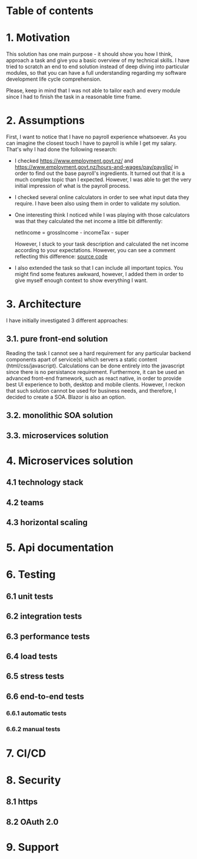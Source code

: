 
# Table of contents

# 1. Motivation

This solution has one main purpose - it should show you how I think, approach a task and give you a basic overview of my technical skills. 
I have tried to scratch an end to end solution instead of deep diving into particular modules, so that you can have a full understanding
regarding my software development life cycle comprehension.

Please, keep in mind that I was not able to tailor each and every module since I had to finish the task in a reasonable time frame.

# 2. Assumptions

First, I want to notice that I have no payroll experience whatsoever. As you can imagine the closest touch I have to payroll is while I get my salary. That's why I had done the following research:

 - I checked https://www.employment.govt.nz/ and https://www.employment.govt.nz/hours-and-wages/pay/payslip/ in order to find out the base payroll's ingredients. It turned out that it is a much complex topic than I expected. However, I was able to get the very initial impression of what is the payroll process.

 - I checked several online calculators in order to see what input data they require. I have been also using them in order to validate my     solution.

 - One interesting think I noticed while I was playing with those calculators was that they calculated the net income a little bit differently:

    netIncome = grossIncome - incomeTax - super

    However, I stuck to your task description and calculated the net income according to your expectations. However, you can see a comment reflecting this difference: [source code](https://github.com/agalend/PaySmartly.Calculations/blob/master/PaySmartly.Calculations/Calculations/Formulas.cs)

 - I also extended the task so that I can include all important topics. You might find some features awkward, however, I added them in order to give myself enough context to show everything I want.

# 3. Architecture

I have initially investigated 3 different approaches: 

## 3.1. pure front-end solution

Reading the task I cannot see a hard requirement for any particular backend components apart of service(s) which servers a static content (html/css/javascript). Calculations can be done entirely into the javascript since there is no persistance requirement. Furthermore, it can be used an advanced front-end framework, such as react native, in order to provide best UI experience to both, desktop and mobile clients. However, I reckon that such solution cannot be used for business needs, and therefore, I decided to create a SOA. Blazor is also an option.

<picture>
    <source media="(prefers-color-scheme: dark)" srcset="https://github.com/agalend/PaySmartly.Documentation/blob/main/resources/design/front-end-architecture.png">
</picture>

## 3.2. monolithic SOA solution

## 3.3. microservices solution

# 4. Microservices solution

## 4.1 technology stack

## 4.2 teams

## 4.3 horizontal scaling

# 5. Api documentation

# 6. Testing

## 6.1 unit tests

## 6.2 integration tests

## 6.3 performance tests

## 6.4 load tests

## 6.5 stress tests

## 6.6 end-to-end tests

### 6.6.1 automatic tests

### 6.6.2 manual tests

# 7. CI/CD

# 8. Security

## 8.1 https

## 8.2 OAuth 2.0

# 9. Support